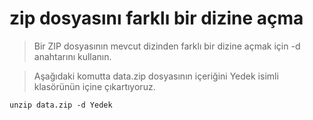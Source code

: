 # zip dosyasını farklı bir dizine açma

> Bir ZIP dosyasının mevcut dizinden farklı bir dizine açmak için -d anahtarını kullanın.

> Aşağıdaki komutta data.zip dosyasının içeriğini Yedek isimli klasörünün içine çıkartıyoruz.

```unzip data.zip -d Yedek```